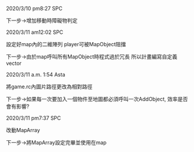 2020/3/10 pm8:27 SPC

下一步->增加移動時障礙物判定 

2020/3/11 am12:02 SPC

設定好map內的二維陣列 player可被MapObject阻擋

下一步->由於map呼叫所有MapObject時程式過於冗長 所以計畫編寫自定義vector

2020/3/11 a.m. 1:54 Asta

將game.rc內圖片路徑更改為相對路徑

下一步->如果每一次要加入一個物件至地圖都必須呼叫一次AddObject, 效率是否會有影響?

2020/3/11 pm7:37 SPC

改動MapArray

下一步->將MapArray設定完畢並使用在map

